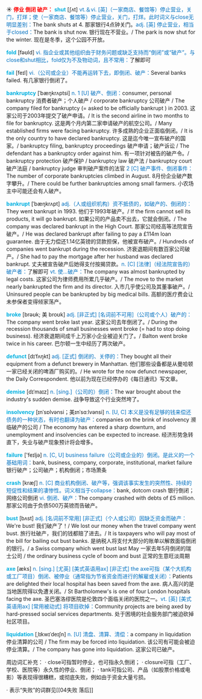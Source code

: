 ☀ <font color="red">**停业 倒闭 破产：**</font>
<font color="sky blue">**shut**</font> [ʃʌt] 
<font color="#0070c0">vt.＆vi. [英]（一家商店、餐馆等）停止营业，关门，打烊；使（一家商店、餐馆等）停止营业，关门，打烊。此时词义与close无明显差别：</font>The bank shuts at 4. 那家银行4点钟关门。<font color="#0070c0">adj. [英] 停止营业，相当于closed：</font>The bank is shut now. 银行现在不营业。/ The park is now shut for the winter. 现在是冬季，这个公园不开放。

<font color="sky blue">**fold**</font> [fəʊld] 
<font color="#0070c0">vi. 指企业或其他组织由于财务问题或缺乏支持而“倒闭”或“破产”。与close和shut相比，fold仅为不及物动词，且不常用：</font>了解即可

<font color="sky blue">**fail**</font> [feɪl] 
<font color="#0070c0">vi.（公司或企业）不能再运转下去，即倒闭、破产：</font>Several banks failed. 有几家银行倒闭了。
           
<font color="sky blue">**bankruptcy**</font> [ˈbæŋkrʌptsi]
<font color="#0070c0">n. 1 [U] 破产、倒闭：</font>consumer, personal bankruptcy 消费者破产；个人破产 / corporate bankruptcy 公司破产 / The company filed for bankruptcy (= asked to be officially bankrupt ) in 2003. 这家公司于2003年提交了破产申请。/ It is the second airline in two months to file for bankruptcy. 这是两个月内第二家申请破产的航空公司。/ Many established firms were facing bankruptcy. 许多成熟的企业正面临倒闭。/ It is the only country to have declared bankruptcy. 这是迄今唯一宣布破产的国家。/ bankruptcy filing, bankruptcy proceedings 破产申请；破产诉讼 / The defendant has a bankruptcy order against him. 有一项针对被告的破产令。/ bankruptcy protection 破产保护 / bankruptcy law 破产法 / bankruptcy court 破产法庭 / bankruptcy judge 审判破产案件的法官 <font color="#0070c0">2 [C] 破产事件、倒闭事件：</font>The number of corporate bankruptcies climbed in August. 8月份企业破产数字攀升。/ There could be further bankruptcies among small farmers. 小农场主中可能还会有人破产。
                      
<font color="sky blue">**bankrupt**</font> [ˈbæŋkrʌpt]
<font color="#0070c0">adj.（人或组织机构）资不抵债的，如破产的、倒闭的：</font>They went bankrupt in 1993. 他们于1993年破产。/ If the firm cannot sell its products, it will go bankrupt. 如果公司的产品卖不出去，它就会倒闭。/ The company was declared bankrupt in the High Court. 那家公司经高等法院宣告破产。/ He was declared bankrupt after failing to pay a £114m loan guarantee. 由于无力偿还1.14亿英镑的贷款担保，他被宣布破产。/ Hundreds of companies went bankrupt during the recession. 济衰退期间有数百家公司破产。/ She had to pay the mortgage after her husband was declared bankrupt. 丈夫被宣告破产后她得支付按揭贷款。<font color="#0070c0">n. [C] [法律]（经法院宣告的）破产者：</font>了解即可 <font color="#0070c0">vt. 使…破产：</font>The company was almost bankrupted by legal costs. 这家公司为律师费用所累几乎破产。/ The move to the market nearly bankrupted the firm and its director. 入市几乎使公司及其董事破产。/ Uninsured people can be bankrupted by big medical bills. 高额的医疗费会让未参保者变得倾家荡产。
           
<font color="sky blue">**broke**</font> [brəʊk; 美 broʊk]
<font color="#0070c0">adj. [非正式] [名词前不可用]（公司或个人）破产的：</font>The company went broke last year. 这家公司去年倒闭了。/ During the recession thousands of small businesses went broke (= had to stop doing business). 经济衰退期间成千上万家小企业被迫关门了。/ Balton went broke twice in his career. 巴尔顿一生中经历了两次破产。
           
<font color="sky blue">**defunct**</font> [dɪˈfʌŋkt]
<font color="#0070c0">adj. [正式] 倒闭的、关停的：</font>They bought all their equipment from a defunct brewery in Manhattan. 他们那些设备都是从曼哈顿一家已经关闭的啤酒厂购买的。/ He wrote for the now defunct newspaper, the Daily Correspondent. 他以前为现在已经停办的《每日通讯》写文章。
           
<font color="sky blue">**demise**</font> [dɪˈmaɪz]
<font color="#0070c0">n. [sing.]（公司的）倒闭：</font>The war brought about the industry's sudden demise. 战争导致这个行业突然垮了。

<font color="sky blue">**insolvency**</font> [ɪnˈsɒlvənsi；美ɪnˈsɑːlvənsi]
<font color="#0070c0">n. [U, C] 本义是没有足够的钱来偿还债务的一种状态，有时也翻译为破产：</font>companies on the brink of insolvency 濒临破产的公司 / The economy has entered a sharp downturn, and unemployment and insolvencies can be expected to increase. 经济形势急转直下，失业与破产现象预计将会增多。

<font color="sky blue">**failure**</font> ['feɪljə] 
<font color="#0070c0">n. [C, U] business failure（公司或企业的）倒闭。是此义的一个基础用词：</font>bank, business, company, corporate, institutional, market failure 银行破产；公司破产；机构倒闭；市场萧条

<font color="sky blue">**crash**</font> [kræʃ] 
<font color="#0070c0">n. [C] 商业机构倒闭、破产等，强调该事实发生的突然性、持续的短促性和结果的凄惨性。词义相当于collapse：</font>bank, dotcom crash 银行倒闭；网络公司倒闭 <font color="#0070c0">vi. 倒闭、破产：</font>The company crashed with debts of £5 million. 那家公司由于负债500万英镑而告破产。
           
<font color="sky blue">**bust**</font> [bʌst]
<font color="#0070c0">adj. [名词前不常用] [非正式]（个人或公司）因缺乏资金而破产：</font>We're bust! 我们破产了！/ We lost our money when the travel company went bust. 旅行社破产，我们的钱都赔了进去。/ It is taxpayers who will pay most of the bill for bailing out bust banks. 是纳税人将支付大部分的账单以解救面临倒闭的银行。/ a Swiss company which went bust last May 一家去年5月倒闭的瑞士公司 / the ordinary business cycle of boom and bust 正常的生意旺淡周期
           
<font color="sky blue">**axe**</font> [æks]
<font color="#0070c0">n. [sing.] [尤英] [美式英语用ax] [非正式] the axe可指（某个大机构或工厂项目）倒闭、被停业（通常指为节省资金而进行的解雇或关闭）：</font>Patients are delighted their local hospital has been saved from the axe. 病人高兴的是当地医院得以免遭关闭。/ St Bartholomew's is one of four London hospitals facing the axe. 圣巴塞洛缪医院是伦敦四个面临关闭的医院之一。<font color="#0070c0">vt. [英] [美式英语用ax] [常用被动式] 将项目砍掉：</font>Community projects are being axed by hard-pressed social services departments. 处于困境的社会服务部门被迫砍掉社区项目。

<font color="sky blue">**liquidation**</font> [ˌlɪkwɪˈdeɪʃn]
<font color="#0070c0">n. [U] 清盘、清算、清偿：</font>a company in liquidation 停业清算的公司 / The firm may be forced into liquidation. 该公司有可能会被迫停业清算。/ The company has gone into liquidation. 这家公司已破产。

周边词汇补充：
· close可指暂时停业，也可指永久倒闭；
· closure可指（工厂、学校、医院等）永久性的停业、倒闭；
· tank可指公司、产品（如股票价格或电影）等表现得很糟糕，或彻底失败，例如由于资金大量亏损。

· 表示“失败”的词群见[[04失败 落后]]
